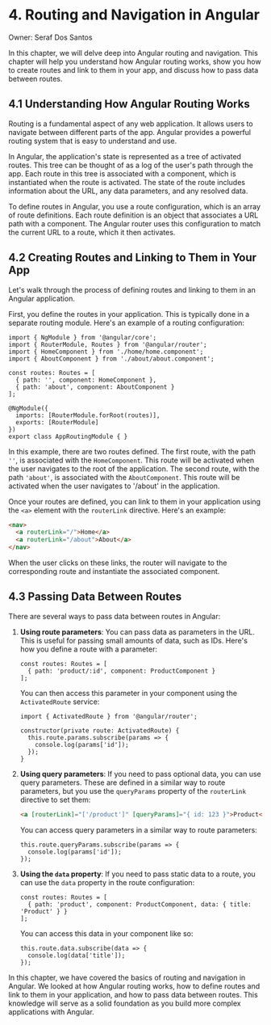 # 4. Routing and Navigation in Angular

Owner: Seraf Dos Santos

In this chapter, we will delve deep into Angular routing and navigation. This chapter will help you understand how Angular routing works, show you how to create routes and link to them in your app, and discuss how to pass data between routes.

## 4.1 Understanding How Angular Routing Works

Routing is a fundamental aspect of any web application. It allows users to navigate between different parts of the app. Angular provides a powerful routing system that is easy to understand and use.

In Angular, the application's state is represented as a tree of activated routes. This tree can be thought of as a log of the user's path through the app. Each route in this tree is associated with a component, which is instantiated when the route is activated. The state of the route includes information about the URL, any data parameters, and any resolved data.

To define routes in Angular, you use a route configuration, which is an array of route definitions. Each route definition is an object that associates a URL path with a component. The Angular router uses this configuration to match the current URL to a route, which it then activates.

## 4.2 Creating Routes and Linking to Them in Your App

Let's walk through the process of defining routes and linking to them in an Angular application.

First, you define the routes in your application. This is typically done in a separate routing module. Here's an example of a routing configuration:

```tsx
import { NgModule } from '@angular/core';
import { RouterModule, Routes } from '@angular/router';
import { HomeComponent } from './home/home.component';
import { AboutComponent } from './about/about.component';

const routes: Routes = [
  { path: '', component: HomeComponent },
  { path: 'about', component: AboutComponent }
];

@NgModule({
  imports: [RouterModule.forRoot(routes)],
  exports: [RouterModule]
})
export class AppRoutingModule { }

```

In this example, there are two routes defined. The first route, with the path `''`, is associated with the `HomeComponent`. This route will be activated when the user navigates to the root of the application. The second route, with the path `'about'`, is associated with the `AboutComponent`. This route will be activated when the user navigates to '/about' in the application.

Once your routes are defined, you can link to them in your application using the `<a>` element with the `routerLink` directive. Here's an example:

```html
<nav>
  <a routerLink="/">Home</a>
  <a routerLink="/about">About</a>
</nav>

```

When the user clicks on these links, the router will navigate to the corresponding route and instantiate the associated component.

## 4.3 Passing Data Between Routes

There are several ways to pass data between routes in Angular:

1. **Using route parameters**: You can pass data as parameters in the URL. This is useful for passing small amounts of data, such as IDs. Here's how you define a route with a parameter:
    
    ```tsx
    const routes: Routes = [
      { path: 'product/:id', component: ProductComponent }
    ];
    
    ```
    
    You can then access this parameter in your component using the `ActivatedRoute` service:
    
    ```tsx
    import { ActivatedRoute } from '@angular/router';
    
    constructor(private route: ActivatedRoute) {
      this.route.params.subscribe(params => {
        console.log(params['id']);
      });
    }
    
    ```
    
2. **Using query parameters**: If you need to pass optional data, you can use query parameters. These are defined in a similar way to route parameters, but you use the `queryParams` property of the `routerLink` directive to set them:
    
    ```html
    <a [routerLink]="['/product']" [queryParams]="{ id: 123 }">Product</a>
    
    ```
    
    You can access query parameters in a similar way to route parameters:
    
    ```tsx
    this.route.queryParams.subscribe(params => {
      console.log(params['id']);
    });
    
    ```
    
3. **Using the `data` property**: If you need to pass static data to a route, you can use the `data` property in the route configuration:
    
    ```tsx
    const routes: Routes = [
      { path: 'product', component: ProductComponent, data: { title: 'Product' } }
    ];
    
    ```
    
    You can access this data in your component like so:
    
    ```tsx
    this.route.data.subscribe(data => {
      console.log(data['title']);
    });
    
    ```
    

In this chapter, we have covered the basics of routing and navigation in Angular. We looked at how Angular routing works, how to define routes and link to them in your application, and how to pass data between routes. This knowledge will serve as a solid foundation as you build more complex applications with Angular.